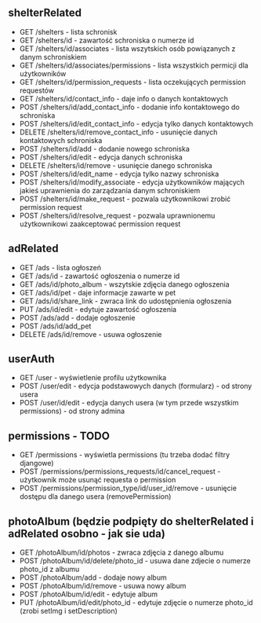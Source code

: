 ## shelterRelated
- GET /shelters - lista schronisk
- GET /shelters/id - zawartość schroniska o numerze id
- GET /shelters/id/associates - lista wszytskich osób powiązanych z danym schroniskiem
- GET /shelters/id/associates/permissions - lista wszystkich permicji dla użytkowników
- GET /shelters/id/permission_requests - lista oczekujących permission requestów
- GET /shelters/id/contact_info - daje info o danych kontaktowych
- POST /shelters/id/add_contact_info - dodanie info kontaktowego do schroniska
- POST /shelters/id/edit_contact_info - edycja tylko danych kontaktowych
- DELETE /shelters/id/remove_contact_info - usunięcie danych kontaktowych schroniska
- POST /shelters/id/add - dodanie nowego schroniska
- POST /shelters/id/edit - edycja danych schroniska
- DELETE /shelters/id/remove - usunięcie danego schroniska
- POST /shelters/id/edit_name - edycja tylko nazwy schroniska
- POST /shelters/id/modify_associate - edycja użytkowników mających jakieś uprawnienia do zarządzania danym schroniskiem
- POST /shelters/id/make_request - pozwala użytkownikowi zrobić permission request
- POST /shelters/id/resolve_request - pozwala uprawnionemu użytkownikowi zaakceptować permission request

## adRelated
- GET /ads - lista ogłoszeń
- GET /ads/id - zawartość ogłoszenia o numerze id
- GET /ads/id/photo_album - wszytskie zdjęcia danego ogłoszenia
- GET /ads/id/pet - daje informacje zawarte w pet
- GET /ads/id/share_link - zwraca link do udostępnienia ogłoszenia
- PUT /ads/id/edit - edytuje zawartość ogłoszenia
- POST /ads/add - dodaje ogłoszenie
- POST /ads/id/add_pet
- DELETE /ads/id/remove - usuwa ogłoszenie

## userAuth
- GET /user - wyświetlenie profilu użytkownika
- POST /user/edit - edycja podstawowych danych (formularz) - od strony usera
- POST /user/id/edit - edycja danych usera (w tym przede wszystkim permissions) - od strony admina

## permissions - TODO
- GET /permissions - wyświetla permissions (tu trzeba dodać filtry djangowe)
- POST /permissions/permissions_requests/id/cancel_request - użytkownik może usunąć requesta o permission
- POST /permissions/permission_type/id/user_id/remove - usunięcie dostępu dla danego usera (removePermission)

## photoAlbum (będzie podpięty do shelterRelated i adRelated osobno - jak sie uda)
- GET /photoAlbum/id/photos - zwraca zdjęcia z danego albumu
- POST /photoAlbum/id/delete/photo_id - usuwa dane zdjecie o numerze photo_id z albumu
- POST /photoAlbum/add - dodaje nowy album
- POST /photoAlbum/id/remove - usuwa nowy album
- POST /photoAlbum/id/edit - edytuje album
- PUT /photoAlbum/id/edit/photo_id - edytuje zdjęcie o numerze photo_id (zrobi setImg i setDescription)












